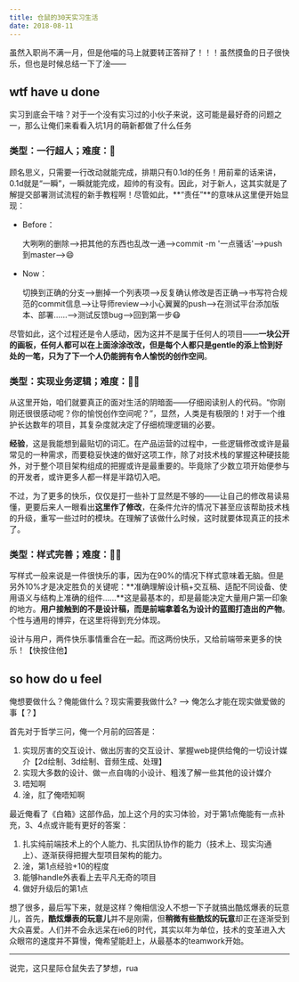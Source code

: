 ```yaml
---
title: 仓鼠的30天实习生活
date: 2018-08-11
---
```


虽然入职尚不满一月，但是他喵的马上就要转正答辩了！！！虽然摸鱼的日子很快乐，但也是时候总结一下了淦——

## wtf have u done

实习到底会干啥？对于一个没有实习过的小伙子来说，这可能是最好奇的问题之一，那么让俺们来看看入坑1月的萌新都做了什么任务

### 类型：一行超人；难度：🌟

顾名思义，只需要一行改动就能完成，排期只有0.1d的任务！用前辈的话来讲，0.1d就是“一瞬”，一瞬就能完成，超帅的有没有。因此，对于新人，这其实就是了解提交部署测试流程的新手教程啊！尽管如此，**“责任”**的意味从这里便开始显现：

- Before：

  大咧咧的删除——>把其他的东西也乱改一通——>commit -m '一点骚话'——>push到master——>😄

- Now：

  切换到正确的分支——>删掉一个列表项——>反复确认修改是否正确——>书写符合规范的commit信息——>让导师review——>小心翼翼的push——>在测试平台添加版本、部署……——>测试反馈bug——>回到第一步😷

尽管如此，这个过程还是令人感动，因为这并不是属于任何人的项目——**一块公开的画板，任何人都可以在上面涂涂改改，但是每个人都只是gentle的添上恰到好处的一笔，只为了下一个人仍能拥有令人愉悦的创作空间**。

### 类型：实现业务逻辑；难度：🌟🌟

从这里开始，咱们就要真正的面对生活的阴暗面——仔细阅读别人的代码。“你刚刚还很很感动呢？你的愉悦创作空间呢？”，显然，人类是有极限的！对于一个维护长达数年的项目，其复杂度就决定了仔细梳理逻辑的必要。

**经验**，这是我能想到最贴切的词汇。在产品运营的过程中，一些逻辑修改或许是最常见的一种需求，而要稳妥快速的做好这项工作，除了对技术栈的掌握这种硬技能外，对于整个项目架构组成的把握或许是最重要的。毕竟除了少数立项开始便参与的开发者，或许更多人都一样是半路切入吧。

不过，为了更多的快乐，仅仅是打一些补丁显然是不够的——让自己的修改易读易懂，更要后来人一眼看出**这里作了修改**，在条件允许的情况下甚至应该帮助技术栈的升级，重写一些过时的模块。在理解了该做什么时候，这时就要体现真正的技术了。

### 类型：样式完善；难度：🌟🌟

写样式一般来说是一件很快乐的事，因为在90%的情况下样式意味着无脑。但是另外10%才是决定胜负的关键呢：**准确理解设计稿+交互稿、适配不同设备、使用语义与结构上准确的组件......**这是最基本的，却是最能决定大量用户第一印象的地方。**用户接触到的不是设计稿，而是前端拿着名为设计的蓝图打造出的产物**。个性与通用的博弈，在这里将得到充分体现。

设计与用户，两件快乐事情重合在一起。而这两份快乐，又给前端带来更多的快乐！【快按住他】

## so how do u feel

俺想要做什么？俺能做什么？现实需要我做什么? ——> 俺怎么才能在现实做爱做的事【？】

首先对于哲学三问，俺一个月前的回答是：

1. 实现厉害的交互设计、做出厉害的交互设计、掌握web提供给俺的一切设计媒介【2d绘制、3d绘制、音频生成、处理】
2. 实现大多数的设计、做一点自嗨的小设计、粗浅了解一些其他的设计媒介
3. 唔知啊
4. 淦，肛了俺唔知啊

最近俺看了《白箱》这部作品，加上这个月的实习体验，对于第1点俺能有一点补充，3、4点或许能有更好的答案：

1. 扎实纯前端技术上的个人能力、扎实团队协作的能力（技术上、现实沟通上）、逐渐获得把握大型项目架构的能力。
2. 淦，第1点经验+10的程度
3. 能够handle外表看上去平凡无奇的项目
4. 做好升级后的第1点

想了很多，最后写下来，就是这样？俺相信没人不想一下子就搞出酷炫爆表的玩意儿，首先，**酷炫爆表的玩意儿**并不是刚需，但**稍微有些酷炫的玩意**却正在逐渐受到大众喜爱。人们并不会永远呆在ie6的时代，其实以年为单位，技术的变革进入大众眼帘的速度并不算慢，俺希望能赶上，从最基本的teamwork开始。

------

说完，这只星际仓鼠失去了梦想，rua